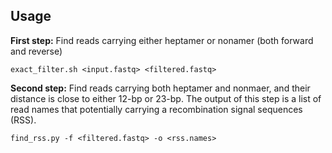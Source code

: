 ## Usage
**First step:**
Find reads carrying either heptamer or nonamer (both forward and reverse)

`exact_filter.sh <input.fastq> <filtered.fastq>`

**Second step:**
Find reads carrying both heptamer and nonmaer, and their distance is close to either 12-bp or 23-bp.
The output of this step is a list of read names that potentially carrying a recombination signal sequences (RSS).

`find_rss.py -f <filtered.fastq> -o <rss.names>`
